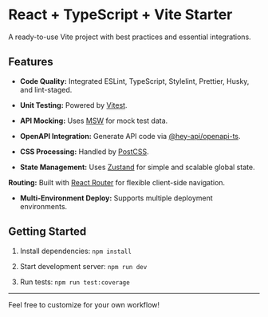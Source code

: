 # React + TypeScript + Vite Starter

A ready-to-use Vite project with best practices and essential integrations.

## Features

- **Code Quality:** Integrated ESLint, TypeScript, Stylelint, Prettier, Husky, and lint-staged.

- **Unit Testing:** Powered by [Vitest](https://vitest.dev/).

- **API Mocking:** Uses [MSW](https://mswjs.io/docs/quick-start) for mock test data.

- **OpenAPI Integration:** Generate API code via [@hey-api/openapi-ts](https://heyapi.dev/).

- **CSS Processing:** Handled by [PostCSS](https://postcss.org/).

- **State Management:** Uses [Zustand](https://zustand-demo.pmnd.rs/) for simple and scalable global state.

**Routing:** Built with [React Router](https://reactrouter.com/) for flexible client-side navigation.

- **Multi-Environment Deploy:** Supports multiple deployment environments.

## Getting Started

1. Install dependencies: `npm install`

2. Start development server: `npm run dev`

3. Run tests: `npm run test:coverage`

---

Feel free to customize for your own workflow!
